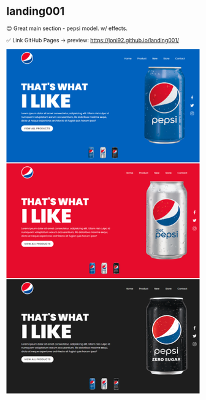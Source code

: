 # landing001
😍 Great main section - pepsi model. w/ effects.

✅ Link GitHub Pages -> preview: https://joni92.github.io/landing001/

![preview.png](https://github.com/Joni92/landing001/blob/main/preview01.png)
![preview.png](https://github.com/Joni92/landing001/blob/main/preview02.png)
![preview.png](https://github.com/Joni92/landing001/blob/main/preview03.png)

